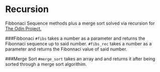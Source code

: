 # Recursion

Fibbonaci Sequence methods plus a merge sort solved via recursion for [The Odin Project.](http://www.theodinproject.com/ruby-programming/recursion?ref=lnav)

###Fibbonaci
`#fibs` takes a number as a parameter and returns the Fibonnaci sequence up to said number.
`#fibs_rec` takes a number as a parameter and returns the Fibonnaci value of said number.

###Merge Sort
`#merge_sort` takes an array and and returns it after being sorted through a merge sort algorithim.

